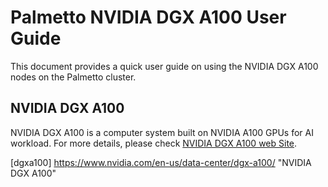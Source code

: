 # Palmetto NVIDIA DGX A100 User Guide

This document provides a quick user guide on using the NVIDIA DGX A100 nodes on the Palmetto cluster.

## NVIDIA DGX A100

NVIDIA DGX A100 is a computer system built on NVIDIA A100 GPUs for AI workload. For more details, please check [NVIDIA DGX A100 web Site](dgxa100).

[dgxa100] https://www.nvidia.com/en-us/data-center/dgx-a100/ "NVIDIA DGX A100"

